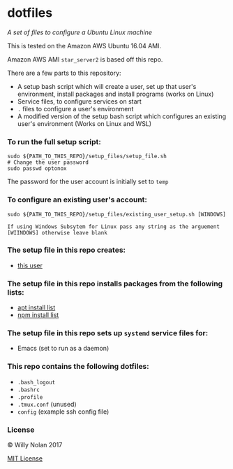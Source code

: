 # dotfiles
*A set of files to configure a Ubuntu Linux machine*
 
This is tested on the Amazon AWS Ubuntu 16.04 AMI.
 
Amazon AWS AMI `star_server2` is based off this repo.

There are a few parts to this repository:
- A setup bash script which will create a user, set up that user's environment, install packages and install programs (works on Linux)
- Service files, to configure services on start
- `.` files to configure a user's environment
- A modified version of the setup bash script which configures an existing user's environment (Works on Linux and WSL)

### To run the full setup script:
```shell
sudo ${PATH_TO_THIS_REPO}/setup_files/setup_file.sh
# Change the user password
sudo passwd optonox
```

The password for the user account is initially set to `temp`

### To configure an existing user's account:
```shell
sudo ${PATH_TO_THIS_REPO}/setup_files/existing_user_setup.sh [WINDOWS]

If using Windows Subsytem for Linux pass any string as the arguement [WIINDOWS] otherwise leave blank
```

### The setup file in this repo creates:
- [this user](setup_files/setupfile.sh#L5)

### The setup file in this repo installs packages from the following lists:
- [apt install list](setup_files/apt_files.txt)
- [npm install list](setup_files/npm_files.txt)

### The setup file in this repo sets up `systemd` service files for:
- Emacs (set to run as a daemon)

### This repo contains the following dotfiles:
- `.bash_logout`
- `.bashrc`
- `.profile`
- `.tmux.conf` (unused)
- `config` (example ssh config file)

### License

:copyright: Willy Nolan 2017 

[MIT License](http://en.wikipedia.org/wiki/MIT_License)

